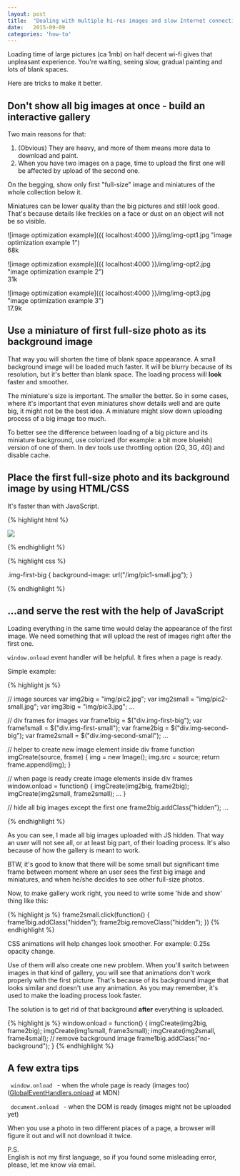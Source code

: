 ```yaml
---
layout: post
title:  "Dealing with multiple hi-res images and slow Internet connection"
date:   2015-09-09
categories: 'how-to'
---
```



Loading time of large pictures (ca 1mb) on half decent wi-fi gives that unpleasant experience.
You're waiting, seeing slow, gradual painting and lots of blank spaces.

Here are tricks to make it better.

## Don't show all big images at once - build an interactive gallery

Two main reasons for that:

1. (Obvious) They are heavy, and more of them means more data to download and paint.
2. When you have two images on a page, time to upload the first one will be affected by upload of the second one.

On the begging, show only first "full-size" image and miniatures of the whole collection below it.

Miniatures can be lower quality than the big pictures and still look good.
That's because details like freckles on a face or dust on an object will
not be so visible.


![image optimization example]({{ localhost:4000 }}/img/img-opt1.jpg "image optimization example 1")
<br>
68k

![image optimization example]({{ localhost:4000 }}/img/img-opt2.jpg "image optimization example 2")
<br>
31k

![image optimization example]({{ localhost:4000 }}/img/img-opt3.jpg "image optimization example 3")
<br>
17.9k

## Use a miniature of first full-size photo as its background image

That way you will
shorten the time of blank space appearance.
A small background image will be loaded much faster.
It will be blurry because of its resolution, but it's better than blank
space. The loading process will **look** faster and smoother.

The miniature's size is important. The smaller the better.
So in some cases, where it's important that even miniatures show details well and are quite big,
it might not be the best idea. A miniature might slow down uploading process
of a big image too much.

To better see the difference between loading of a big picture and its miniature background,
use colorized (for example: a bit more blueish) version
of one of them. In dev tools use throttling option (2G, 3G, 4G) and disable cache.

## Place the first full-size photo and its background image by using HTML/CSS

It's faster than with JavaScript.

{% highlight html %}

<div class="img-first-big">
  <img src="img/img1.jpg">
</div>

<div class="img-second-big">
</div>

<div class="img-third-big">
</div>

{% endhighlight %}


{% highlight css %}

.img-first-big {
  background-image: url("/img/pic1-small.jpg");
}

{% endhighlight %}

## ...and serve the rest with the help of JavaScript

Loading everything in the same time would delay the appearance of the first image.
We need something that will upload the rest of images right after the first one.

<code>window.onload</code> event handler will be helpful.
It fires when a page is ready.

Simple example:

{% highlight js %}

// image sources
var img2big = "img/pic2.jpg";
var img2small = "img/pic2-small.jpg";
var img3big = "img/pic3.jpg";
...

// div frames for images
var frame1big = $("div.img-first-big");
var frame1small = $("div.img-first-small");
var frame2big = $("div.img-second-big");
var frame2small = $("div.img-second-small");
...

// helper to create new image element inside div frame
function imgCreate(source, frame) {
  img = new Image();
  img.src = source;
  return frame.append(img);
}

// when page is ready create image elements inside div frames
window.onload = function() {
  imgCreate(img2big, frame2big);
  imgCreate(img2small, frame2small);
  ...
}

// hide all big images except the first one
frame2big.addClass("hidden");
...

{% endhighlight %}

As you can see, I made all big images uploaded with JS hidden.
That way an user will not see all, or at least big part, of their loading process.
It's also because of how the gallery is meant to work.

BTW, it's good to know that there will be some small but significant time frame between moment where an user sees
the first big image and miniatures, and when he/she decides to see other full-size photos.

Now, to make gallery work right, you need to write some 'hide and show' thing like this:

{% highlight js %}
frame2small.click(function() {
  frame1big.addClass("hidden");
  frame2big.removeClass("hidden");
})
{% endhighlight %}

CSS animations will help changes look smoother. For example: 0.25s opacity change.

Use of them will also create one new problem. When you'll switch between images in that kind of gallery,
you will see that animations don't work properly with the first picture.
That's because of its background image that looks similar and doesn't use any animation.
As you may remember, it's used to make the loading process look faster.

The solution is to get rid of that background **after** everything is uploaded.

{% highlight js %}
window.onload = function() {
  imgCreate(img2big, frame2big);
  imgCreate(img1small, frame3small);
  imgCreate(img2small, frame4small);
  // remove background image
  frame1big.addClass("no-background");
}
{% endhighlight %}

## A few extra tips

<code> window.onload </code> - when the whole page is ready (images too)
([GlobalEventHandlers.onload](https://developer.mozilla.org/en/docs/Web/API/GlobalEventHandlers/onload) at MDN)

<code> document.onload </code> - when the DOM is ready (images might not be uploaded yet)

When you use a photo in two different places of a page, a browser will figure it out
and will not download it twice.

P.S.<br>
English is not my first language, so if you found some misleading error, please, let me know via email.
